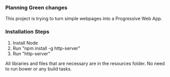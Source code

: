 ### Planning Green changes

This project is trying to turn simple webpages into a Progressive Web App.





### Installation Steps

1.  Install Node
2.  Run "npm install -g http-server"
4.  Run "http-server"

All libraries and files that are necessary are in the resources folder. No need to run bower or any build tasks.
